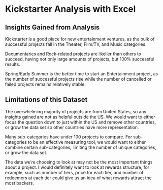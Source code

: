 # Kickstarter Analysis with Excel

## Insights Gained from Analysis

Kickstarter is a good place for new entertainment ventures, as the bulk of successful projects fall in the Theater, Film/TV, and Music categories. 

Documentaries and Rock-related projects are likelier than others to succeed, having not only large amounts of projects, but 100% successful results.

Spring/Early Summer is the better time to start an Entertainment project, as the number of successful projects rise while the number of cancelled or failed projects remains relatively stable.

## Limitations of this Dataset

The overwhelming majority of projects are from United States, so any insights gained are not as helpful outside the US. We would want to either focus the question down to just within the US and remove other countries, or grow the data set so other countries have more representation.

Many sub-categories have under 100 projects to compare. For sub-categories to be an effective measuring tool, we would want to either combine certain sub-categories, limiting the number of unique categories, or grow the data set.

The data we’re choosing to look at may not be the most important things about a project. I would definitely want to look at rewards structure, for example, such as number of tiers, price for each tier, and number of redeemers at each tier could give us an idea of what rewards attract the most backers. 